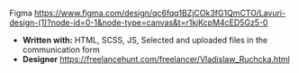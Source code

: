 
Figma https://www.figma.com/design/qc6fqq1BZjCOk3fG1QmCTO/Lavuri-design-(1)?node-id=0-1&node-type=canvas&t=r1kjKcpM4cED5Gz5-0
* **Written with:** HTML, SCSS, JS, Selected and uploaded files in the communication form
* **Designer** https://freelancehunt.com/freelancer/Vladislaw_Ruchcka.html

